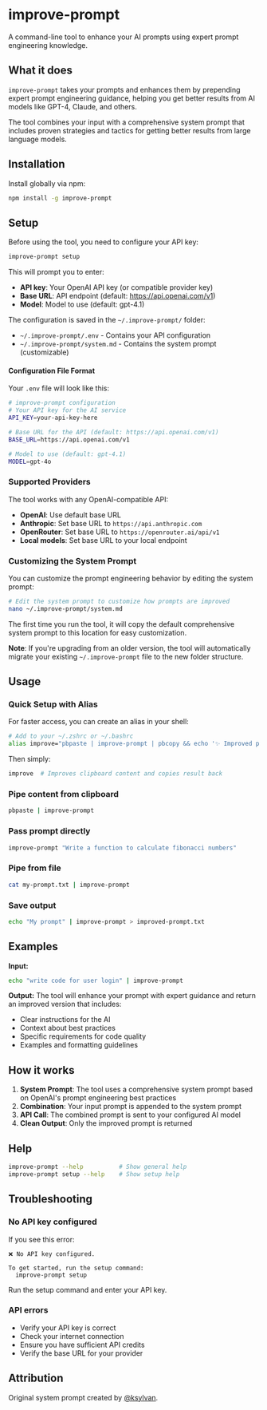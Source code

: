 # improve-prompt

A command-line tool to enhance your AI prompts using expert prompt engineering knowledge.

## What it does

`improve-prompt` takes your prompts and enhances them by prepending expert prompt engineering guidance, helping you get better results from AI models like GPT-4, Claude, and others.

The tool combines your input with a comprehensive system prompt that includes proven strategies and tactics for getting better results from large language models.

## Installation

Install globally via npm:

```bash
npm install -g improve-prompt
```

## Setup

Before using the tool, you need to configure your API key:

```bash
improve-prompt setup
```

This will prompt you to enter:
- **API key**: Your OpenAI API key (or compatible provider key)
- **Base URL**: API endpoint (default: https://api.openai.com/v1)
- **Model**: Model to use (default: gpt-4.1)

The configuration is saved in the `~/.improve-prompt/` folder:
- `~/.improve-prompt/.env` - Contains your API configuration
- `~/.improve-prompt/system.md` - Contains the system prompt (customizable)

#### Configuration File Format

Your `.env` file will look like this:
```bash
# improve-prompt configuration
# Your API key for the AI service
API_KEY=your-api-key-here

# Base URL for the API (default: https://api.openai.com/v1)
BASE_URL=https://api.openai.com/v1

# Model to use (default: gpt-4.1)
MODEL=gpt-4o
```

### Supported Providers

The tool works with any OpenAI-compatible API:
- **OpenAI**: Use default base URL
- **Anthropic**: Set base URL to `https://api.anthropic.com`
- **OpenRouter**: Set base URL to `https://openrouter.ai/api/v1`
- **Local models**: Set base URL to your local endpoint

### Customizing the System Prompt

You can customize the prompt engineering behavior by editing the system prompt:

```bash
# Edit the system prompt to customize how prompts are improved
nano ~/.improve-prompt/system.md
```

The first time you run the tool, it will copy the default comprehensive system prompt to this location for easy customization.

**Note**: If you're upgrading from an older version, the tool will automatically migrate your existing `~/.improve-prompt` file to the new folder structure.

## Usage

### Quick Setup with Alias

For faster access, you can create an alias in your shell:

```bash
# Add to your ~/.zshrc or ~/.bashrc
alias improve="pbpaste | improve-prompt | pbcopy && echo '✨ Improved prompt copied to clipboard'"
```

Then simply:
```bash
improve  # Improves clipboard content and copies result back
```

### Pipe content from clipboard

```bash
pbpaste | improve-prompt
```

### Pass prompt directly

```bash
improve-prompt "Write a function to calculate fibonacci numbers"
```

### Pipe from file

```bash
cat my-prompt.txt | improve-prompt
```

### Save output

```bash
echo "My prompt" | improve-prompt > improved-prompt.txt
```

## Examples

**Input:**
```bash
echo "write code for user login" | improve-prompt
```

**Output:**
The tool will enhance your prompt with expert guidance and return an improved version that includes:
- Clear instructions for the AI
- Context about best practices
- Specific requirements for code quality
- Examples and formatting guidelines

## How it works

1. **System Prompt**: The tool uses a comprehensive system prompt based on OpenAI's prompt engineering best practices
2. **Combination**: Your input prompt is appended to the system prompt
3. **API Call**: The combined prompt is sent to your configured AI model
4. **Clean Output**: Only the improved prompt is returned

## Help

```bash
improve-prompt --help          # Show general help
improve-prompt setup --help    # Show setup help
```

## Troubleshooting

### No API key configured
If you see this error:
```
❌ No API key configured.

To get started, run the setup command:
  improve-prompt setup
```

Run the setup command and enter your API key.

### API errors
- Verify your API key is correct
- Check your internet connection
- Ensure you have sufficient API credits
- Verify the base URL for your provider

## Attribution

Original system prompt created by [@ksylvan](https://github.com/ksylvan).
